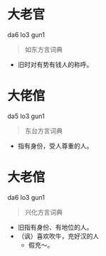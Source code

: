 # 大老官
da6 lo3 gun1
> 如东方言词典
- 旧时对有势有钱人的称呼。

# 大佬倌
da5 lo3 gun1
> 东台方言词典
- 指有身份，受人尊重的人。

# 大老倌
da6 lo3 gun1
> 兴化方言词典
- 旧指有身份、有地位的人。
- （讽）喜欢吹牛，充好汉的人
  - 假充～。
